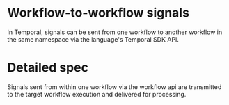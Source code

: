 # Workflow-to-workflow signals

In Temporal, signals can be sent from one workflow to another workflow in the
same namespace via the language's Temporal SDK API.

# Detailed spec

Signals sent from within one workflow via the workflow api are transmitted to the target
workflow execution and delivered for processing.
